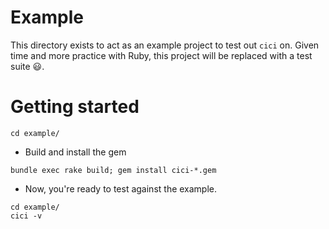 # Example

This directory exists to act as an example project to test out `cici` on. Given time and more practice with Ruby, this project will be replaced with a test suite 😃. 

# Getting started 

```
cd example/
```

* Build and install the gem

```
bundle exec rake build; gem install cici-*.gem
```

* Now, you're ready to test against the example. 

```
cd example/
cici -v
```